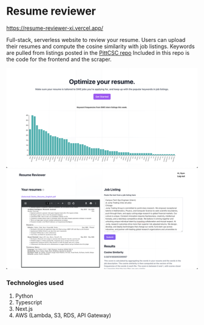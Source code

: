 # Resume reviewer

https://resume-reviewer-xi.vercel.app/

Full-stack, serverless website to review your resume. Users can upload their resumes and compute the cosine similarity with job listings.
Keywords are pulled from listings posted in the [PittCSC repo](https://github.com/SimplifyJobs/Summer2025-Internships)
Included in this repo is the code for the frontend and the scraper.

![home](https://github.com/ryanp8/resume-reviewer/blob/main/front/public/home.png)
![dash](https://github.com/ryanp8/resume-reviewer/blob/main/front/public/dashboard.png)

### Technologies used
1. Python
2. Typescript
3. Next.js
4. AWS (Lambda, S3, RDS, API Gateway)
